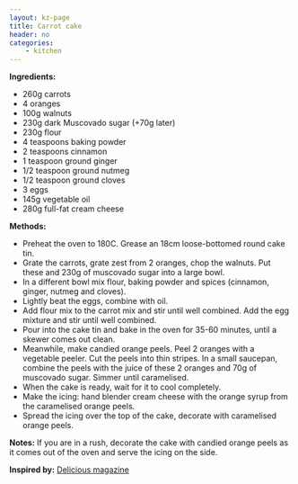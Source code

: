 ```yaml
---
layout: kz-page
title: Carrot cake
header: no
categories:
    - kitchen
---
```


**Ingredients:**

* 260g carrots
* 4 oranges
* 100g walnuts
* 230g dark Muscovado sugar (+70g later)
* 230g flour
* 4 teaspoons baking powder
* 2 teaspoons cinnamon
* 1 teaspoon ground ginger
* 1/2 teaspoon ground nutmeg
* 1/2 teaspoon ground cloves
* 3 eggs
* 145g vegetable oil
* 280g full-fat cream cheese

**Methods:**

* Preheat the oven to 180C. Grease an 18cm loose-bottomed round cake tin.
* Grate the carrots, grate zest from 2 oranges, chop the walnuts. Put these and 230g of muscovado sugar into a large bowl.
* In a different bowl mix flour, baking powder and spices (cinnamon, ginger, nutmeg and cloves).
* Lightly beat the eggs, combine with oil.
* Add flour mix to the carrot mix and stir until well combined. Add the egg mixture and stir until well combined.  
* Pour into the cake tin and bake in the oven for 35-60 minutes, until a skewer comes out clean.
* Meanwhile, make candied orange peels. Peel 2 oranges with a vegetable peeler. Cut the peels into thin stripes. In a small saucepan, combine the peels with the juice of these 2 oranges and 70g of muscovado sugar. Simmer until caramelised.
* When the cake is ready, wait for it to cool completely. 
* Make the icing: hand blender cream cheese with the orange syrup from the caramelised orange peels.
* Spread the icing over the top of the cake, decorate with caramelised orange peels.

**Notes:** If you are in a rush, decorate the cake with candied orange peels as it comes out of the oven and serve the icing on the side.

**Inspired by:** [Delicious magazine](https://www.deliciousmagazine.co.uk/recipes/paul-hollywoods-ultimate-carrot-cake/)
